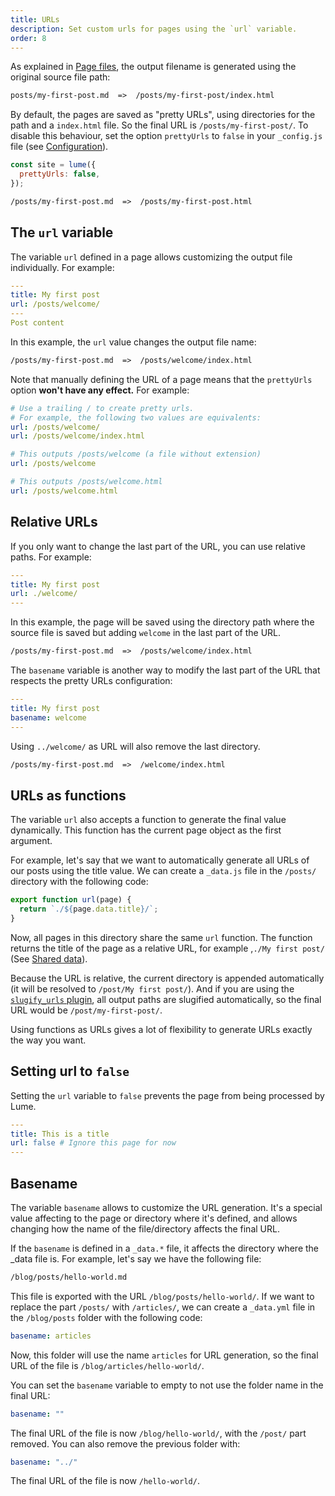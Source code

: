 ```yaml
---
title: URLs
description: Set custom urls for pages using the `url` variable.
order: 8
---
```


As explained in [Page files](../creating-pages/page-files.md), the output
filename is generated using the original source file path:

```txt
posts/my-first-post.md  =>  /posts/my-first-post/index.html
```

By default, the pages are saved as "pretty URLs", using directories for the path
and a `index.html` file. So the final URL is `/posts/my-first-post/`. To disable
this behaviour, set the option `prettyUrls` to `false` in your `_config.js` file
(see [Configuration](../configuration/config-file.md#prettyurls)).

```js
const site = lume({
  prettyUrls: false,
});
```

```txt
/posts/my-first-post.md  =>  /posts/my-first-post.html
```

## The `url` variable

The variable `url` defined in a page allows customizing the output file
individually. For example:

```yml
---
title: My first post
url: /posts/welcome/
---
Post content
```

In this example, the `url` value changes the output file name:

```txt
/posts/my-first-post.md  =>  /posts/welcome/index.html
```

Note that manually defining the URL of a page means that the `prettyUrls` option
**won't have any effect.** For example:

```yml
# Use a trailing / to create pretty urls.
# For example, the following two values are equivalents:
url: /posts/welcome/
url: /posts/welcome/index.html

# This outputs /posts/welcome (a file without extension)
url: /posts/welcome

# This outputs /posts/welcome.html
url: /posts/welcome.html
```

## Relative URLs

If you only want to change the last part of the URL, you can use relative paths.
For example:

```yml
---
title: My first post
url: ./welcome/
---
```

In this example, the page will be saved using the directory path where the
source file is saved but adding `welcome` in the last part of the URL.

```txt
/posts/my-first-post.md  =>  /posts/welcome/index.html
```

The `basename` variable is another way to modify the last part of the URL that
respects the pretty URLs configuration:

```yml
---
title: My first post
basename: welcome
---
```

Using `../welcome/` as URL will also remove the last directory.

```txt
/posts/my-first-post.md  =>  /welcome/index.html
```

## URLs as functions

The variable `url` also accepts a function to generate the final value
dynamically. This function has the current page object as the first argument.

For example, let's say that we want to automatically generate all URLs of our
posts using the title value. We can create a `_data.js` file in the `/posts/`
directory with the following code:

```js
export function url(page) {
  return `./${page.data.title}/`;
}
```

Now, all pages in this directory share the same `url` function. The function
returns the title of the page as a relative URL, for example ,`./My first post/`
(See [Shared data](../creating-pages/shared-data.md)).

Because the URL is relative, the current directory is appended automatically (it
will be resolved to `/post/My first post/`). And if you are using the
[`slugify_urls` plugin](../../plugins/slugify_urls.md), all output paths are
slugified automatically, so the final URL would be `/post/my-first-post/`.

Using functions as URLs gives a lot of flexibility to generate URLs exactly the
way you want.

## Setting url to `false`

Setting the `url` variable to `false` prevents the page from being processed by
Lume.

```yml
---
title: This is a title
url: false # Ignore this page for now
---
```

## Basename

The variable `basename` allows to customize the URL generation. It's a special
value affecting to the page or directory where it's defined, and allows changing
how the name of the file/directory affects the final URL.

If the `basename` is defined in a `_data.*` file, it affects the directory where
the _data file is. For example, let's say we have the following file:

```txt
/blog/posts/hello-world.md
```

This file is exported with the URL `/blog/posts/hello-world/`. If we want to
replace the part `/posts/` with `/articles/`, we can create a `_data.yml` file
in the `/blog/posts` folder with the following code:

```yml
basename: articles
```

Now, this folder will use the name `articles` for URL generation, so the final
URL of the file is `/blog/articles/hello-world/`.

You can set the `basename` variable to empty to not use the folder name in the
final URL:

```yml
basename: ""
```

The final URL of the file is now `/blog/hello-world/`, with the `/post/` part
removed. You can also remove the previous folder with:

```yml
basename: "../"
```

The final URL of the file is now `/hello-world/`.
